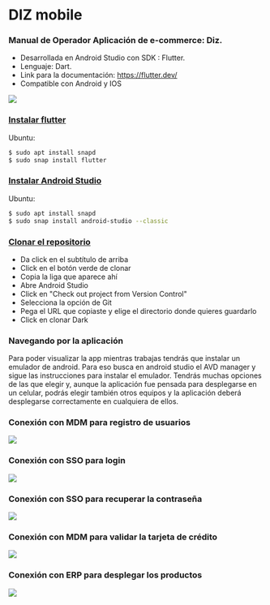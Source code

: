 # DIZ mobile
### Manual de Operador Aplicación de e-commerce: Diz.

- Desarrollada en Android Studio con SDK : Flutter.
- Lenguaje: Dart.
- Link para la documentación: https://flutter.dev/
- Compatible con Android y IOS

![](https://raw.githubusercontent.com/sanchezpili6/diz/master/diz_mobile/assets/images/diz.png)

### [Instalar flutter](https://flutter.dev/docs/get-started/install)
Ubuntu: 
```sh
$ sudo apt install snapd
$ sudo snap install flutter
```

### [Instalar Android Studio](https://developer.android.com/studio)
Ubuntu: 
```sh
$ sudo apt install snapd
$ sudo snap install android-studio --classic
```

### [Clonar el repositorio](https://github.com/sanchezpili6/diz)
- Da click en el subtítulo de arriba
- Click en el botón verde de clonar
- Copia la liga que aparece ahí
- Abre Android Studio 
- Click en "Check out project from Version Control"
- Selecciona la opción de Git
- Pega el URL que copiaste y elige el directorio donde quieres guardarlo
- Click en clonar
Dark
### Navegando por la aplicación

Para poder visualizar la app mientras trabajas tendrás que instalar un emulador de android. Para eso busca en android studio el AVD manager y sigue las instrucciones para instalar el emulador. 
Tendrás muchas opciones de las que elegir y, aunque la aplicación fue pensada para desplegarse en un celular, podrás elegir también otros equipos y la aplicación deberá desplegarse correctamente en cualquiera de ellos. 

### Conexión con MDM para registro de usuarios
![](https://raw.githubusercontent.com/sanchezpili6/diz/master/diz_mobile/assets/readme_assets/registro.png)

### Conexión con SSO para login
![](https://raw.githubusercontent.com/sanchezpili6/diz/master/diz_mobile/assets/readme_assets/login.png)

### Conexión con SSO para recuperar la contraseña
![](https://raw.githubusercontent.com/sanchezpili6/diz/master/diz_mobile/assets/readme_assets/cont_temp.png)

### Conexión con MDM para validar la tarjeta de crédito
![](https://raw.githubusercontent.com/sanchezpili6/diz/master/diz_mobile/assets/readme_assets/tarjeta_invalida.png)

### Conexión con ERP para desplegar los productos
![](https://raw.githubusercontent.com/sanchezpili6/diz/master/diz_mobile/assets/readme_assets/p_generales.png)

